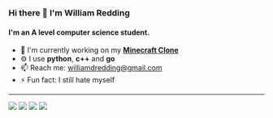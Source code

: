 ### Hi there 👋 I'm William Redding

#### I'm an A level computer science student.

- 🏢 I'm currently working on my [**Minecraft Clone**](https://github.com/Spacerulerwill/Minecraft-Clone)
- ⚙️ I use **python**, **c++** and **go**
- 📫 Reach me: williamdredding@gmail.com
- ⚡️ Fun fact: I still hate myself
---
<p align="left>
    <a href="https://www.google.xom">
        <img src="https://img.shields.io/badge/c++-%2300599C.svg?style=for-the-badge&logo=c%2B%2B&logoColor=white"/>
        <img src="https://img.shields.io/badge/python-3670A0?style=for-the-badge&logo=python&logoColor=ffdd54"/>                               <img src="https://img.shields.io/badge/MongoDB-%234ea94b.svg?style=for-the-badge&logo=mongodb&logoColor=white"/>
    <img src="https://img.shields.io/badge/go-%2300ADD8.svg?style=for-the-badge&logo=go&logoColor=white"/>
    </a>                                                                                                                                
</p>
